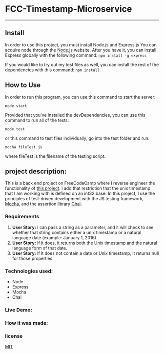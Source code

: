 # FCC-Timestamp-Microservice
---
## Install
In order to use this project, you must install Node.js and Express.js You can acquire
node through the [Node.js](https://nodejs.org/en/) website. After you have it, you can
install Express globally with the following command:
`npm install -g express`

If you would like to try out my test files as well, you can install the rest of the dependencies
with this command: `npm install`.

## How to Use
In order to run this program, you can use this command to start the server:
```
node start

```
Provided that you've installed the devDependencies, you can use this command to
run all of the tests:
```
node test
```
or this command to test files individually, go into the test folder and run:
```
mocha fileTest.js
```
where fileTest is the filename of the testing script.
## project description:
This is a back end project on FreeCodeCamp where I reverse engineer the functionality of
[this project](https://timestamp-ms.herokuapp.com/). I add that restriction that the unix
timestamp that I am working with is defined on an int32 base. In this project, I use the principles of test-driven development with the JS testing framework, [Mocha](https://mochajs.org/), and the assertion library [Chai](http://chaijs.com/).

### Requirements
1. **User Story:** I can pass a string as a parameter, and it will check to see whether that string contains either a unix timestamp or a natural language date (example: January 1, 2016).
2. **User Story:** If it does, it returns both the Unix timestamp and the natural language form of that date.
3. **User Story:** If it does not contain a date or Unix timestamp, it returns null for those properties.

### Technologies used:
+ Node
+ Express
+ Mocha
+ Chai

### Live Demo:

### How it was made:

### license
[MIT](https://opensource.org/licenses/MIT)
